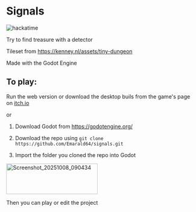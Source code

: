 # Signals
![hackatime](https://hackatime-badge.hackclub.com/U0785D5VDEK/signals)

Try to find treasure with a detector

Tileset from https://kenney.nl/assets/tiny-dungeon

Made with the Godot Engine

## To play:

Run the web version or download the desktop buils from the game's page on [itch.io](https://xanderath.itch.io/signals)

or

1. Download Godot from https://godotengine.org/

2. Download the repo using
``git clone https://github.com/Emarald64/signals.git``

4. Import the folder you cloned the repo into Godot 

<img width="242" height="81" alt="Screenshot_20251008_090434" src="https://github.com/user-attachments/assets/1e9504e7-3593-41b7-af27-6276a2f9500b" />

Then you can play or edit the project
